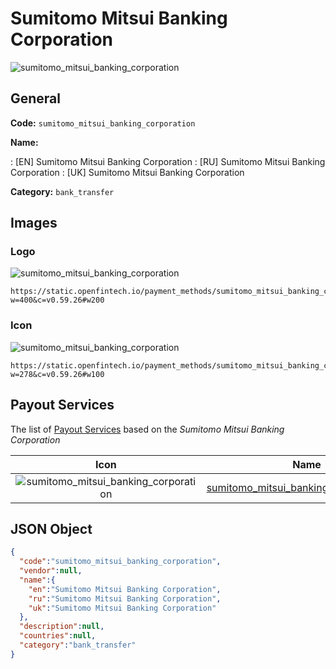 
# Sumitomo Mitsui Banking Corporation 
![sumitomo_mitsui_banking_corporation](https://static.openfintech.io/payment_methods/sumitomo_mitsui_banking_corporation/logo.svg?w=400&c=v0.59.26#w200)  

## General 
**Code:** `sumitomo_mitsui_banking_corporation` 
 
**Name:** 
 
:	[EN] Sumitomo Mitsui Banking Corporation 
:	[RU] Sumitomo Mitsui Banking Corporation 
:	[UK] Sumitomo Mitsui Banking Corporation 
 
**Category:** `bank_transfer` 
 

## Images 

### Logo 
![sumitomo_mitsui_banking_corporation](https://static.openfintech.io/payment_methods/sumitomo_mitsui_banking_corporation/logo.svg?w=400&c=v0.59.26#w200)  

```
https://static.openfintech.io/payment_methods/sumitomo_mitsui_banking_corporation/logo.svg?w=400&c=v0.59.26#w200
```  

### Icon 
![sumitomo_mitsui_banking_corporation](https://static.openfintech.io/payment_methods/sumitomo_mitsui_banking_corporation/icon.svg?w=278&c=v0.59.26#w100)  

```
https://static.openfintech.io/payment_methods/sumitomo_mitsui_banking_corporation/icon.svg?w=278&c=v0.59.26#w100
```  

## Payout Services 
 
The list of [Payout Services](/payout-services/) based on the _Sumitomo Mitsui Banking Corporation_ 

|Icon|Name|Code| 
|:---:|:---:|:---:| 
|![sumitomo_mitsui_banking_corporation](https://static.openfintech.io/payout_methods/sumitomo_mitsui_banking_corporation/icon.svg?w=278&c=v0.59.26#w40) |[sumitomo_mitsui_banking_corporation_jpy](/payout-services/sumitomo_mitsui_banking_corporation_jpy/)|`sumitomo_mitsui_banking_corporation_jpy`| 
 

## JSON Object 

```json
{
  "code":"sumitomo_mitsui_banking_corporation",
  "vendor":null,
  "name":{
    "en":"Sumitomo Mitsui Banking Corporation",
    "ru":"Sumitomo Mitsui Banking Corporation",
    "uk":"Sumitomo Mitsui Banking Corporation"
  },
  "description":null,
  "countries":null,
  "category":"bank_transfer"
}
```  
